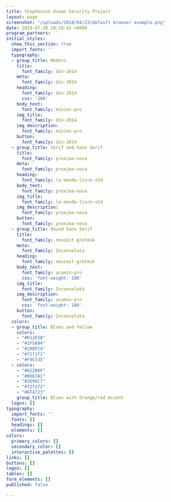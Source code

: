 ```yaml
---
title: Stephenson Ocean Security Project
layout: page
screenshot: "/uploads/2018/04/23/default browser example.png"
date: 2018-07-20 20:19:41 +0000
program_partners: ''
initial_styles:
  show_this_section: true
  import_fonts: ''
  typography:
  - group_title: Modern
    title:
      font_family: din-2014
    meta:
      font_family: din-2014
    heading:
      font_family: din-2014
      css: '200'
    body_text:
      font_family: minion-pro
    img_title:
      font_family: din-2014
    img_description:
      font_family: minion-pro
    button:
      font_family: din-2014
  - group_title: Serif and Sans Serif
    title:
      font_family: proxima-nova
    meta:
      font_family: proxima-nova
    heading:
      font_family: le-monde-livre-std
    body_text:
      font_family: proxima-nova
    img_title:
      font_family: le-monde-livre-std
    img_description:
      font_family: proxima-nova
    button:
      font_family: proxima-nova
  - group_title: Round Sans Serif
    title:
      font_family: neuzeit-grotesk
    meta:
      font_family: Inconsolata
    heading:
      font_family: neuzeit-grotesk
    body_text:
      font_family: acumin-pro
      css: 'font-weight: 100'
    img_title:
      font_family: Inconsolata
    img_description:
      font_family: acumin-pro
      css: 'font-weight: 100'
    button:
      font_family: Inconsolata
  colors:
  - group_title: Blues and Yellow
    colors:
    - "#012E5B"
    - "#1F5A94"
    - "#2A8FC4"
    - "#f1f1f1"
    - "#F9C535"
  - colors:
    - "#022B6F"
    - "#0663A1"
    - "#2E96C7"
    - "#f2f2f2"
    - "#EF4723"
    group_title: Blues with Orange/red Accent
  logos: []
typography:
  import_fonts: ''
  fonts: []
  headings: []
  elements: []
colors:
  primary_colors: []
  secondary_color: []
  interactive_palettes: []
links: []
buttons: []
logos: []
tables: []
form_elements: []
published: false

---
```

